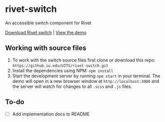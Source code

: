 # rivet-switch
An accessible switch component for Rivet

[Download Rivet switch](https://github.iu.edu/UITS/rivet-switch/archive/master.zip) | [View the demo](https://github.iu.edu/pages/UITS/rivet-switch/)

## Working with source files
1. To work with the switch source files first clone or download this repo: `https://github.iu.edu/UITS/rivet-switch.git`
1. Install the dependencies using NPM: `npm install`
1. Start the development server by running `npm start` in your terminal. The demo will open in a new browser window at `http://localhost:3000` and the server will watch for changes to all `.scss` and `.js` files.

## To-do
- [ ] Add implementation docs to README

